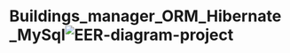 # Buildings_manager_ORM_Hibernate_MySql![EER-diagram-project](https://user-images.githubusercontent.com/81335974/212786725-800add73-5d74-4cd8-aa46-8a16ab95985b.svg)
